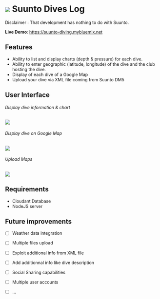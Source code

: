 ![](http://www.suunto.com/Global/ProductImages/Suunto-D4i-Novo-Black/suunto-d4i-novo-black-front-1.png?width=270)
Suunto Dives Log
=======================

Disclaimer : That development has nothing to do with Suunto.

**Live Demo**: https://suunto-diving.mybluemix.net

## Features
- Ability to list and display charts (depth & pressure) for each dive.
- Ability to enter geographic (latitude, longitude) of the dive and the club hosting the dive.
- Display of each dive of a Google Map
- Upload your dive via XML file coming from Suunto DM5

## User Interface

###### Display dive information & chart
![](https://cloud.githubusercontent.com/assets/9534938/20006909/1f805c34-a29a-11e6-86d5-cc40225f7005.JPG)

###### Display dive on Google Map
![](https://cloud.githubusercontent.com/assets/9534938/20006907/1f79c04a-a29a-11e6-883d-4ae1e5a363a2.JPG)

###### Upload Maps
![](https://cloud.githubusercontent.com/assets/9534938/20006908/1f7a5f5a-a29a-11e6-8eea-86e5c66f5567.JPG)

## Requirements
- Cloudant Database
- NodeJS server

## Future improvements
- [ ] Weather data integration
- [ ] Multiple files upload
- [ ] Exploit additional info from XML file
- [ ] Add additionnal info like dive description
- [ ] Social Sharing capabilities
- [ ] Multiple user accounts
- [ ] ...



